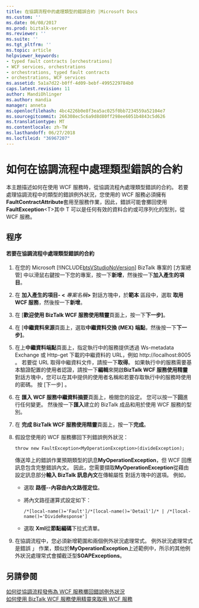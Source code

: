 ```yaml
---
title: 在協調流程中的處理類型的錯誤合約 |Microsoft Docs
ms.custom: ''
ms.date: 06/08/2017
ms.prod: biztalk-server
ms.reviewer: ''
ms.suite: ''
ms.tgt_pltfrm: ''
ms.topic: article
helpviewer_keywords:
- typed fault contracts [orchestrations]
- WCF services, orchestrations
- orchestrations, typed fault contracts
- orchestrations, WCF services
ms.assetid: 5a1a7d22-b0ff-4d09-bebf-4995229784b0
caps.latest.revision: 11
author: MandiOhlinger
ms.author: mandia
manager: anneta
ms.openlocfilehash: 4bc4226b0e8f3ea5ac025f0bb7234559a52104e7
ms.sourcegitcommit: 266308ec5c6a9d8d80ff298ee6051b4843c5d626
ms.translationtype: MT
ms.contentlocale: zh-TW
ms.lasthandoff: 06/27/2018
ms.locfileid: "36967207"
---
```

# <a name="how-to-handle-typed-fault-contracts-in-orchestrations"></a>如何在協調流程中處理類型錯誤的合約
本主題描述如何在使用 WCF 服務時，從協調流程內處理類型錯誤的合約。 若要處理協調流程中的類型的錯誤例外狀況，您使用的 WCF 服務必須擁有**FaultContractAttribute**套用至服務作業，因此，錯誤可能會擲回使用**FaultException**\<T\>其中 T 可以是任何有效的資料合約或可序列化的型別，從 WCF 服務。  
  
## <a name="procedures"></a>程序  
  
#### <a name="to-handle-typed-fault-contracts-in-orchestrations"></a>若要在協調流程中處理類型錯誤的合約  
  
1. 在您的 Microsoft [!INCLUDE[btsVStudioNoVersion](../includes/btsvstudionoversion-md.md)] BizTalk 專案的 [方案總管] 中以滑鼠右鍵按一下您的專案，按一下**新增**，然後按一下**加入產生的項目**。  
  
2. 在 **加入產生的項目- \<** <em>專案名稱</em>**\>** 對話方塊中，於**範本** 區段中，選取 **取用 WCF 服務**，然後按一下**新增**。  
  
3. 在 [**歡迎使用 BizTalk WCF 服務使用精靈**頁面上，按一下**下一步]**。  
  
4. 在 [**中繼資料來源**頁面上，選取**中繼資料交換 (MEX) 端點**，然後按一下**下一步]**。  
  
5. 在上**中繼資料端點**頁面上，指定執行中的服務提供透過 Ws-metadata Exchange 或 Http-get 下載的中繼資料的 URL，例如 http://localhost:8005 。 若要從 URL 取得中繼資料文件，請按一下**取得**。 如果執行中的服務需要基本驗證配置的使用者認證，請按一下**編輯**來開啟**BizTalk WCF 服務使用精靈**對話方塊中，您可以在其中提供的使用者名稱和若要存取執行中的服務時使用的密碼。 按 [下一步] 。  
  
6. 在 **匯入 WCF 服務中繼資料摘要**頁面上，檢閱您的設定。 您可以按一下**回**進行任何變更。 然後按一下**匯入**建立的 BizTalk 成品和用於使用 WCF 服務的型別。  
  
7. 在 **完成 BizTalk WCF 服務使用精靈**頁面上，按一下**完成**。  
  
8. 假設您使用的 WCF 服務擲回下列錯誤例外狀況：  
  
   ```  
   throw new FaultException<MyOperationException>(divideException);  
   ```  
  
    傳送埠上的錯誤作業預期類型的訊息**MyOperationException**，但 WCF 回應訊息包含完整錯誤內文。 因此，您需要擷取**MyOperationException**從藉由設定訊息部分**輸入 BizTalk 訊息內文**在傳輸屬性 對話方塊中的選項。 例如，  
  
   -   選取 **路徑--內容由內文路徑定位**。  
  
   -   將內文路徑運算式設定如下：  
  
       ```  
       /*[local-name()='Fault']/*[local-name()='Detail']/* | /*[local-name()='DivideResponse']  
       ```  
  
   -   選取  **Xml**從**節點編碼**下拉式清單。  
  
9. 在協調流程中，您必須新增範圍和兩個例外狀況處理常式。 例外狀況處理常式是錯誤 」 作業，類似於**MyOperationException**上述範例中，所示的其他例外狀況處理常式會攔截泛型**SOAPExceptions**。  
  
## <a name="see-also"></a>另請參閱  
 [如何從協調流程發佈為 WCF 服務擲回錯誤例外狀況](../core/how-to-throw-fault-exceptions-from-orchestrations-published-as-wcf-services.md)   
 [如何使用 BizTalk WCF 服務使用精靈來取用 WCF 服務](../core/how-to-use-the-biztalk-wcf-service-consuming-wizard-to-consume-a-wcf-service.md)